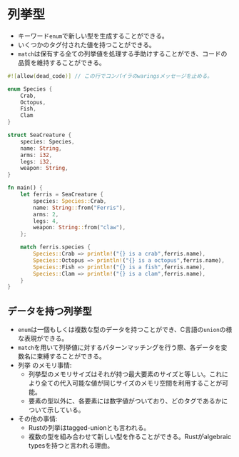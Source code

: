 # 列挙型

- キーワード`enum`で新しい型を生成することができる。
- いくつかのタグ付された値を持つことができる。
- `match`は保有する全ての列挙値を処理する手助けすることができ、コードの品質を維持することができる。

```rust
#![allow(dead_code)] // この行でコンパイラのwaringsメッセージを止める。

enum Species {
    Crab,
    Octopus,
    Fish,
    Clam
}

struct SeaCreature {
    species: Species,
    name: String,
    arms: i32,
    legs: i32,
    weapon: String,
}

fn main() {
    let ferris = SeaCreature {
        species: Species::Crab,
        name: String::from("Ferris"),
        arms: 2,
        legs: 4,
        weapon: String::from("claw"),
    };

    match ferris.species {
        Species::Crab => println!("{} is a crab",ferris.name),
        Species::Octopus => println!("{} is a octopus",ferris.name),
        Species::Fish => println!("{} is a fish",ferris.name),
        Species::Clam => println!("{} is a clam",ferris.name),
    }
}
```

## データを持つ列挙型

- `enum`は一個もしくは複数な型のデータを持つことができ、C言語の`union`の様な表現ができる。
- `match`を用いて列挙値に対するパターンマッチングを行う際、各データを変数名に束縛することができる。
- 列挙 のメモリ事情:
    - 列挙型のメモリサイズはそれが持つ最大要素のサイズと等しい。これにより全ての代入可能な値が同じサイズのメモリ空間を利用することが可能。
    - 要素の型以外に、各要素には数字値がついており、どのタグであるかについて示している。
- その他の事情:
    - Rustの列挙はtagged-unionとも言われる。
    - 複数の型を組み合わせて新しい型を作ることができる。Rustがalgebraic typesを持つと言われる理由。
